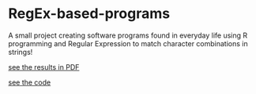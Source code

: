 # RegEx-based-programs
A small project creating software programs found in everyday life using R programming and Regular Expression to match character combinations in strings!

[see the results in PDF](Regular-Expression-programs.pdf)

[see the code](https://github.com/sabrinaychua/RegEx-based-programs/blob/master/Regular%20Expression%20programs.Rmd)
